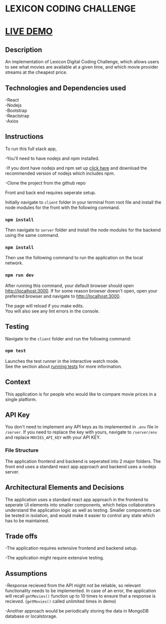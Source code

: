 # LEXICON CODING CHALLENGE

# [LIVE DEMO](https://princestheatre.herokuapp.com/)

## Description

An implementation of Lexicon Digital
Coding Challenge, which allows users to see what movies are available at a given time, and which movie provider streams at the cheapest price.

## Technologies and Dependencies used
-React <br/>
-Nodejs <br/>
-Bootstrap <br/>
-Reactstrap <br/>
-Axios

## Instructions

To run this full stack app, <br/>

-You'll need to have nodejs and npm installed. <br/>

-If you dont have nodejs and npm set up [click here](https://nodejs.org/en/download/) and download the recommended version of nodejs which includes npm.


-Clone the project from the github repo <br/>

Front and back end requires seperate setup.

Initially navigate to ```client``` folder in your terminal from root file and install the node modules for the front with the following command.

### `npm install`

Then navigate to ```server``` folder and install the node modules for the backend using the same command.

### `npm install`

Then use the following command to run the application on the local network. 
### `npm run dev`

After running this command, your default browser should open [http://localhost:3000](http://localhost:3000). 
If for some reason browser doesn't open, open your preferred browser and navigate to [http://localhost:3000](http://localhost:3000).


The page will reload if you make edits.<br />
You will also see any lint errors in the console.

## Testing

Navigate to the ```client``` folder and run the following command:

### `npm test`

Launches the test runner in the interactive watch mode.<br />
See the section about [running tests](https://facebook.github.io/create-react-app/docs/running-tests) for more information.


## Context

This application is for people who would like to compare movie prices in a single platform.



## API Key

You don't need to implement any API keys as its implemented in ```.env``` file in ```/server```. If you need to replace the key with yours, navigate to ```/server/env``` and replace ```MOVIES_API_KEY``` with your API KEY.

### File Structure

The application frontend and backend is seperated into 2 major folders. The front end uses a standard react app approach and backend uses a nodejs server. 



## Architectural Elements and Decisions

The application uses a standard react app approach in the frontend to seperate UI elements into smaller components, which helps collaborators understand the application logic as well as testing. Smaller components can be tested in isolation, and would make it easier to control any state which has to be maintained.



## Trade offs

-The application requires extensive frontend and backend setup.

-The application might require extensive testing.


## Assumptions 

-Response recieved from the API might not be reliable, so relevant functionality needs to be implemented. In case of an error, the application will recall ```getMovies()``` function up to 10 times to ensure that a response is recieved. (```getMovies()``` called unlimited times in demo)

-Another approach would be periodically storing the data in MongoDB database or localstorage.









